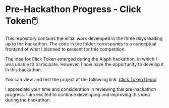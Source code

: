 # Pre-Hackathon Progress - Click Token🖱️

This repository contains the initial work developed in the three days leading up to the hackathon. The code in the folder corresponds to a conceptual frontend of what I planned to present for this competition.

The idea for Click Token emerged during the Aleph hackathon, in which I was unable to participate. However, I now have the opportunity to develop it in this hackathon.

You can view and test the project at the following link: [Click Token Demo](https://ideaclicktoken.v0.build/).

I appreciate your time and consideration in reviewing this pre-hackathon progress. I am excited to continue developing and improving this idea during the hackathon.
